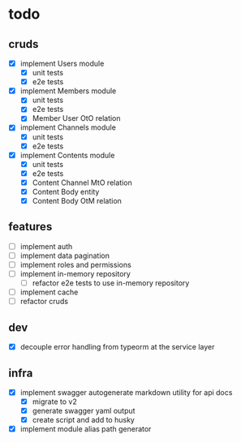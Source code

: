 # todo

## cruds

- [x] implement Users module
  - [x] unit tests
  - [x] e2e tests
- [x] implement Members module
  - [x] unit tests
  - [x] e2e tests
  - [x] Member User OtO relation
- [x] implement Channels module
  - [x] unit tests
  - [x] e2e tests
- [x] implement Contents module
  - [x] unit tests
  - [x] e2e tests
  - [x] Content Channel MtO relation
  - [x] Content Body entity
  - [x] Content Body OtM relation

## features

- [ ] implement auth
- [ ] implement data pagination
- [ ] implement roles and permissions
- [ ] implement in-memory repository
  - [ ] refactor e2e tests to use in-memory repository
- [ ] implement cache
- [ ] refactor cruds

## dev

- [x] decouple error handling from typeorm at the service layer

## infra

- [x] implement swagger autogenerate markdown utility for api docs
  - [x] migrate to v2
  - [x] generate swagger yaml output
  - [x] create script and add to husky
- [x] implement module alias path generator
